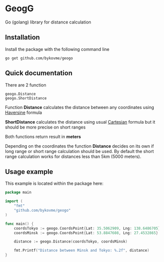 # GeogG
Go (golang) library for distance calculation

## Installation

Install the package with the following command line

```
go get github.com/bykovme/geogo
```

## Quick documentation

There are 2 function

```
geogo.Distance
geogo.ShortDistance
```

Function **Distance** calculates the distance between any coordinates using [Haversine](https://en.wikipedia.org/wiki/Haversine_formula) formula

**ShortDistance** calculates the distance using usual [Cartesian](https://en.wikipedia.org/wiki/Cartesian_coordinate_system) formula but it should be more precise on short ranges

Both functions return result in **meters**

Depending on the coordinates the function **Distance** decides on its own if long range or short range calculation should be used.
By default the short range calculation works for distances less than 5km (5000 meters).

## Usage example 
This example is located within the package here: 


```go
package main

import (
	"fmt"
	"github.com/bykovme/geogo"
)

func main() {
	coordsTokyo := geogo.CoordsPoint{Lat: 35.5062909, Lng: 138.6486705}
	coordsMinsk := geogo.CoordsPoint{Lat: 53.8847608, Lng: 27.4532865}

	distance := geogo.Distance(coordsTokyo, coordsMinsk)

	fmt.Printf("Distance between Minsk and Tokyo: %.2f", distance)
}
```
